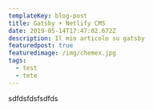 ```yaml
---
templateKey: blog-post
title: Gatsby + Netlify CMS
date: 2019-05-14T17:47:02.672Z
description: Il mio articolo su gatsby
featuredpost: true
featuredimage: /img/chemex.jpg
tags:
  - test
  - tete
---
```

sdfdsfdsfsdfds

